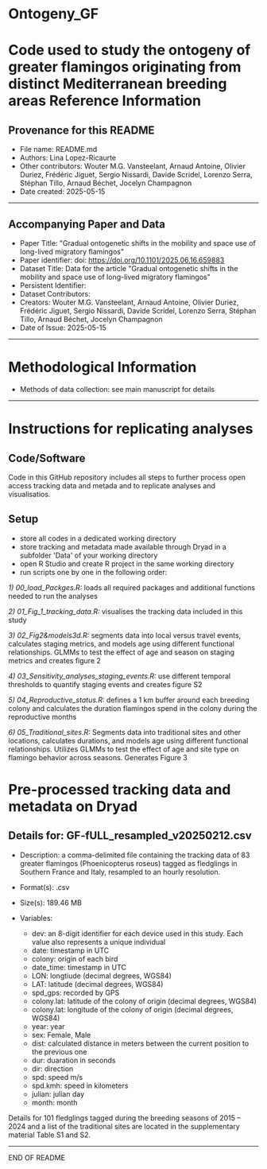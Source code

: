 # Ontogeny_GF
Code used to study the ontogeny of greater flamingos originating from distinct Mediterranean breeding areas 
Reference Information
=====================

Provenance for this README
--------------------------

* File name: README.md
* Authors: Lina Lopez-Ricaurte
* Other contributors: Wouter M.G. Vansteelant, Arnaud Antoine, Olivier Duriez, Frédéric Jiguet, Sergio Nissardi, Davide Scridel, Lorenzo Serra, Stéphan Tillo, Arnaud Béchet, Jocelyn Champagnon
* Date created: 2025-05-15

- - -

Accompanying Paper and Data
---------------------------

* Paper Title: "Gradual ontogenetic shifts in the mobility and space use of long-lived migratory flamingos"
* Paper identifier: doi: https://doi.org/10.1101/2025.06.16.659883
* Dataset Title: Data for the article "Gradual ontogenetic shifts in the mobility and space use of long-lived migratory flamingos"
* Persistent Identifier: 
* Dataset Contributors:
* Creators: Wouter M.G. Vansteelant, Arnaud Antoine, Olivier Duriez, Frédéric Jiguet, Sergio Nissardi, Davide Scridel, Lorenzo Serra, Stéphan Tillo, Arnaud Béchet, Jocelyn Champagnon
* Date of Issue: 2025-05-15

- - -

Methodological Information
==========================

* Methods of data collection: see main manuscript for details

- - -

Instructions for replicating analyses
=====================================

Code/Software
-----------------
Code in this GitHub repository includes all steps to further process open access tracking data and metada and to replicate analyses and visualisatios.

Setup
-----
 * store all codes in a dedicated working directory
 * store tracking and metadata made available through Dryad in a subfolder 'Data' of your working directory 
 * open R Studio and create R project in the same working directory
 * run scripts one by one in the following order:

*1) 00_load_Packges.R:* loads all required packages and additional functions needed to run the analyses 

*2) 01_Fig_1_tracking_data.R:* visualises the tracking data included in this study

*3) 02_Fig2&models3d.R:* segments data into local versus travel events, calculates staging metrics, and models age using different functional relationships. GLMMs to test the effect of age and season on staging metrics and creates figure 2 

*4) 03_Sensitivity_analyses_staging_events.R:* use different temporal thresholds to quantify staging events and creates figure S2

*5) 04_Reproductive_status.R:* defines a 1 km buffer around each breeding colony and calculates the duration flamingos spend in the colony during the reproductive months

*6) 05_Traditional_sites.R:* Segments data into traditional sites and other locations, calculates durations, and models age using different functional relationships. Utilizes GLMMs to test the effect of age and site type on flamingo behavior across seasons. Generates Figure 3


Pre-processed tracking data and metadata on Dryad
==================================================

Details for: GF-fULL_resampled_v20250212.csv
---------------------------------------
* Description: a comma-delimited file containing the tracking data of 83 greater flamingos (Phoenicopterus roseus) tagged as fledglings in Southern France and Italy, resampled to an hourly resolution. 

* Format(s): .csv

* Size(s): 189.46 MB

* Variables:
  * dev: an 8-digit identifier for each device used in this study. Each value also represents a unique individual
  * date: timestamp in UTC
  * colony: origin of each bird
  * date_time: timestamp in UTC
  * LON: longtiude (decimal degrees, WGS84)
  * LAT: latitude (decimal degrees, WGS84)
  * spd_gps: recorded by GPS
  * colony.lat: latitude of the colony of origin (decimal degrees, WGS84)
  * colony.lat: longitude of the colony of origin (decimal degrees, WGS84)
  * year: year
  * sex: Female, Male
  * dist: calculated distance in meters between the current position to the previous one
  * dur: duaration in seconds
  * dir: direction
  * spd: speed m/s
  * spd.kmh: speed in kilometers 
  * julian: julian day
  * month: month
 

Details for 101 fledglings tagged during the breeding seasons of 2015 – 2024 and a list of the traditional sites are located in the supplementary material Table S1 and S2. 

- - -
END OF README
